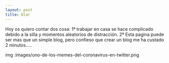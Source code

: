```yaml
---
layout: post
title: Olar
---
```



Hoy os quiero contar dos cosa:
1ª trabajar en casa se hace complicado debido a la silla y momentos aleatorios de distracción.
2ª Esta pagina puede ser mas que un simple blog, pero confieso que crear un blog me ha custado 2 minutos.....


img :images/uno-de-los-memes-del-coronavirus-en-twitter.png
